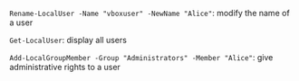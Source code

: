 `Rename-LocalUser -Name "vboxuser" -NewName "Alice"`: modify the name of a user

`Get-LocalUser`: display all users

`Add-LocalGroupMember -Group "Administrators" -Member "Alice"`: give administrative rights to a user

